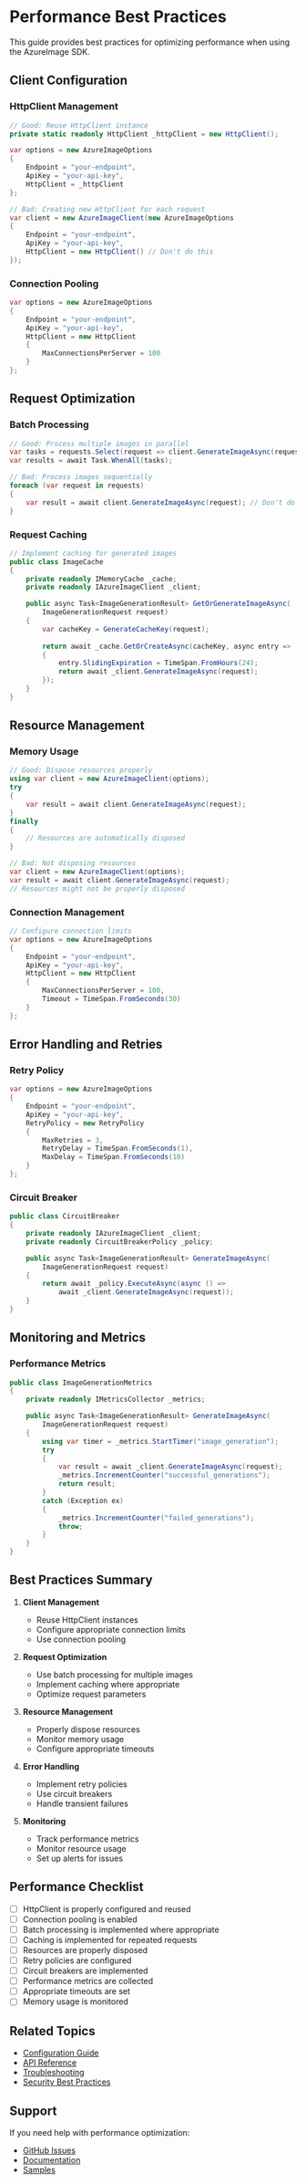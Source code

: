 # Performance Best Practices

This guide provides best practices for optimizing performance when using the AzureImage SDK.

## Client Configuration

### HttpClient Management

```csharp
// Good: Reuse HttpClient instance
private static readonly HttpClient _httpClient = new HttpClient();

var options = new AzureImageOptions
{
    Endpoint = "your-endpoint",
    ApiKey = "your-api-key",
    HttpClient = _httpClient
};

// Bad: Creating new HttpClient for each request
var client = new AzureImageClient(new AzureImageOptions
{
    Endpoint = "your-endpoint",
    ApiKey = "your-api-key",
    HttpClient = new HttpClient() // Don't do this
});
```

### Connection Pooling

```csharp
var options = new AzureImageOptions
{
    Endpoint = "your-endpoint",
    ApiKey = "your-api-key",
    HttpClient = new HttpClient
    {
        MaxConnectionsPerServer = 100
    }
};
```

## Request Optimization

### Batch Processing

```csharp
// Good: Process multiple images in parallel
var tasks = requests.Select(request => client.GenerateImageAsync(request));
var results = await Task.WhenAll(tasks);

// Bad: Process images sequentially
foreach (var request in requests)
{
    var result = await client.GenerateImageAsync(request); // Don't do this
}
```

### Request Caching

```csharp
// Implement caching for generated images
public class ImageCache
{
    private readonly IMemoryCache _cache;
    private readonly IAzureImageClient _client;

    public async Task<ImageGenerationResult> GetOrGenerateImageAsync(
        ImageGenerationRequest request)
    {
        var cacheKey = GenerateCacheKey(request);
        
        return await _cache.GetOrCreateAsync(cacheKey, async entry =>
        {
            entry.SlidingExpiration = TimeSpan.FromHours(24);
            return await _client.GenerateImageAsync(request);
        });
    }
}
```

## Resource Management

### Memory Usage

```csharp
// Good: Dispose resources properly
using var client = new AzureImageClient(options);
try
{
    var result = await client.GenerateImageAsync(request);
}
finally
{
    // Resources are automatically disposed
}

// Bad: Not disposing resources
var client = new AzureImageClient(options);
var result = await client.GenerateImageAsync(request);
// Resources might not be properly disposed
```

### Connection Management

```csharp
// Configure connection limits
var options = new AzureImageOptions
{
    Endpoint = "your-endpoint",
    ApiKey = "your-api-key",
    HttpClient = new HttpClient
    {
        MaxConnectionsPerServer = 100,
        Timeout = TimeSpan.FromSeconds(30)
    }
};
```

## Error Handling and Retries

### Retry Policy

```csharp
var options = new AzureImageOptions
{
    Endpoint = "your-endpoint",
    ApiKey = "your-api-key",
    RetryPolicy = new RetryPolicy
    {
        MaxRetries = 3,
        RetryDelay = TimeSpan.FromSeconds(1),
        MaxDelay = TimeSpan.FromSeconds(10)
    }
};
```

### Circuit Breaker

```csharp
public class CircuitBreaker
{
    private readonly IAzureImageClient _client;
    private readonly CircuitBreakerPolicy _policy;

    public async Task<ImageGenerationResult> GenerateImageAsync(
        ImageGenerationRequest request)
    {
        return await _policy.ExecuteAsync(async () =>
            await _client.GenerateImageAsync(request));
    }
}
```

## Monitoring and Metrics

### Performance Metrics

```csharp
public class ImageGenerationMetrics
{
    private readonly IMetricsCollector _metrics;

    public async Task<ImageGenerationResult> GenerateImageAsync(
        ImageGenerationRequest request)
    {
        using var timer = _metrics.StartTimer("image_generation");
        try
        {
            var result = await _client.GenerateImageAsync(request);
            _metrics.IncrementCounter("successful_generations");
            return result;
        }
        catch (Exception ex)
        {
            _metrics.IncrementCounter("failed_generations");
            throw;
        }
    }
}
```

## Best Practices Summary

1. **Client Management**
   - Reuse HttpClient instances
   - Configure appropriate connection limits
   - Use connection pooling

2. **Request Optimization**
   - Use batch processing for multiple images
   - Implement caching where appropriate
   - Optimize request parameters

3. **Resource Management**
   - Properly dispose resources
   - Monitor memory usage
   - Configure appropriate timeouts

4. **Error Handling**
   - Implement retry policies
   - Use circuit breakers
   - Handle transient failures

5. **Monitoring**
   - Track performance metrics
   - Monitor resource usage
   - Set up alerts for issues

## Performance Checklist

- [ ] HttpClient is properly configured and reused
- [ ] Connection pooling is enabled
- [ ] Batch processing is implemented where appropriate
- [ ] Caching is implemented for repeated requests
- [ ] Resources are properly disposed
- [ ] Retry policies are configured
- [ ] Circuit breakers are implemented
- [ ] Performance metrics are collected
- [ ] Appropriate timeouts are set
- [ ] Memory usage is monitored

## Related Topics

- [Configuration Guide](../Getting-Started/Configuration.md)
- [API Reference](../API-Reference/IAzureImageClient.md)
- [Troubleshooting](../Troubleshooting/Common-Issues.md)
- [Security Best Practices](../Best-Practices/Security.md)

## Support

If you need help with performance optimization:

- [GitHub Issues](https://github.com/DrHazemAli/AzureImageSDK/issues)
- [Documentation](https://github.com/DrHazemAli/AzureImageSDK/wiki)
- [Samples](https://github.com/DrHazemAli/AzureImageSDK/tree/main/samples) 